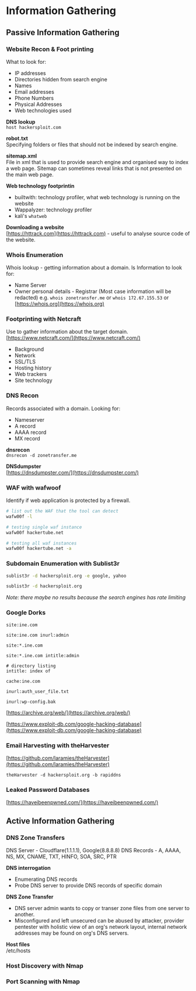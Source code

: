 # Information Gathering

## Passive Information Gathering

### Website Recon & Foot printing

What to look for:

- IP addresses
- Directories hidden from search engine
- Names
- Email addresses
- Phone Numbers
- Physical Addresses
- Web technologies used

**DNS lookup**  
`host hackersploit.com`

**robot.txt**  
Specifying folders or files that should not be indexed by search engine.

**sitemap.xml**  
File in xml that is used to provide search engine and organised way to index a web page. Sitemap can sometimes reveal links that is not presented on the main web page.

**Web technology footprintin**

- builtwith: technology profiler, what web technology is running on the website
- Wappalyzer: technology profiler
- kali's `whatweb`

**Downloading a website**  
[https://httrack.com](https://httrack.com) - useful to analyse source code of the website.

### Whois Enumeration

Whois lookup - getting information about a domain. ls
Information to look for:

- Name Server
- Owner personal details - Registrar (Most case information will be redacted)
  e.g. `whois zonetransfer.me` or `whois 172.67.155.53` or [https://whois.org](https://whois.org)

### Footprinting with Netcraft

Use to gather information about the target domain. [https://www.netcraft.com/](https://www.netcraft.com/)
- Background
- Network
- SSL/TLS
- Hosting history
- Web trackers
- Site technology

### DNS Recon
Records associated with a domain.
Looking for:
- Nameserver
- A record
- AAAA record
- MX record

**dnsrecon**  
`dnsrecon -d zonetransfer.me`

**DNSdumpster**  
[https://dnsdumpster.com/](https://dnsdumpster.com/)

### WAF with wafwoof
Identify if web application is protected by a firewall.

```bash
# list out the WAF that the tool can detect
wafw00f -l

# testing single waf instance
wafw00f hackertube.net

# testing all waf instances
wafw00f hackertube.net -a
```

### Subdomain Enumeration with Sublist3r
```bash
sublist3r -d hackersploit.org -e google, yahoo

sublist3r -d hackersploit.org
```
*Note: there maybe no results because the search engines has rate limiting*

### Google Dorks
```
site:ine.com

site:ine.com inurl:admin

site:*.ine.com

site:*.ine.com intitle:admin

# directory listing
intitle: index of

cache:ine.com

inurl:auth_user_file.txt

inurl:wp-config.bak
```
[https://archive.org/web/](https://archive.org/web/)

[https://www.exploit-db.com/google-hacking-database](https://www.exploit-db.com/google-hacking-database)

### Email Harvesting with theHarvester
[https://github.com/laramies/theHarvester](https://github.com/laramies/theHarvester)
```
theHarvester -d hackersploit.org -b rapiddns
```

### Leaked Password Databases
[https://haveibeenpwned.com/](https://haveibeenpwned.com/)


## Active Information Gathering

### DNS Zone Transfers
DNS Server - Cloudflare(1.1.1.1), Google(8.8.8.8)
DNS Records - A, AAAA, NS, MX, CNAME, TXT, HINFO, SOA, SRC, PTR

**DNS interrogation** 
- Enumerating DNS records
- Probe DNS server to provide DNS records of specific domain

**DNS Zone Transfer**
- DNS server admin wants to copy or transer zone files from one server to another.
- Misconfigured and left unsecured can be abused by attacker, provider pentester with holistic view of an org's network layout, internal network addresses may be found on org's DNS servers.

**Host files**  
   /etc/hosts


### Host Discovery with Nmap

### Port Scanning with Nmap
